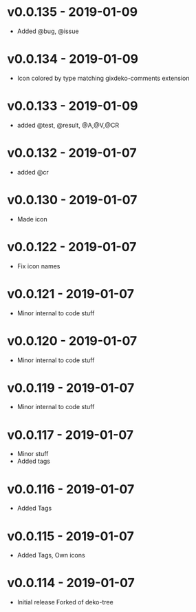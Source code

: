 # v0.0.135 - 2019-01-09
- Added @bug, @issue 

# v0.0.134 - 2019-01-09
- Icon colored by type matching gixdeko-comments extension

# v0.0.133 - 2019-01-09
- added @test, @result, @A,@V,@CR

# v0.0.132 - 2019-01-07
- added @cr

# v0.0.130 - 2019-01-07
- Made icon 

# v0.0.122 - 2019-01-07
- Fix icon names

# v0.0.121 - 2019-01-07
- Minor internal to code stuff

# v0.0.120 - 2019-01-07
- Minor internal to code stuff

# v0.0.119 - 2019-01-07
- Minor internal to code stuff

# v0.0.117 - 2019-01-07
- Minor stuff
- Added tags

# v0.0.116 - 2019-01-07
- Added Tags


# v0.0.115 - 2019-01-07
- Added Tags, Own icons

# v0.0.114 - 2019-01-07
- Initial release Forked of deko-tree
